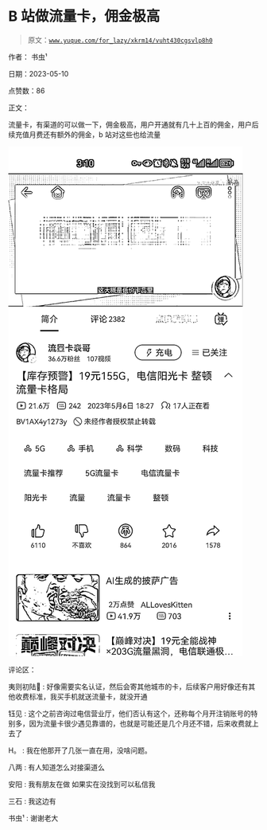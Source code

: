 # B 站做流量卡，佣金极高

> 原文：[`www.yuque.com/for_lazy/xkrm14/vuht430cgsvlp8h0`](https://www.yuque.com/for_lazy/xkrm14/vuht430cgsvlp8h0)

作者： 书虫¹

日期：2023-05-10

点赞数：86

正文：

流量卡，有渠道的可以做一下，佣金极高，用户开通就有几十上百的佣金，用户后续充值月费还有额外的佣金，b 站对这些也给流量

![](img/0cae88ac299bcb1f760892c9f928fc1c.png)

评论区：

夷则初陆🌻 : 好像需要实名认证，然后会寄其他城市的卡，后续客户用好像还有其他收费标准，我买手机就送流量卡，就没开通

钰见 : 这个之前咨询过电信营业厅，他们否认有这个，还称每个月开注销账号的特别多，因为流量卡很少遇见靠谱的，也就是可能还是几个月还不错，后来收费就上去了

H。 : 我在他那开了几张一直在用，没啥问题。

八两 : 有人知道怎么对接渠道么

安阳 : 我有朋友在做 如果实在没找到可以私信我

三石 : 我这边有

书虫¹ : 谢谢老大

